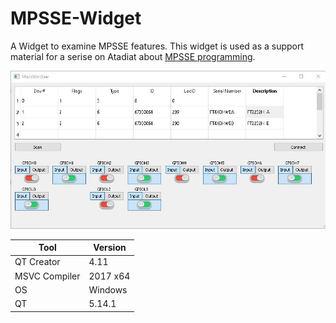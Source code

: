 # MPSSE-Widget

A Widget to examine MPSSE features. This widget is used as a support material for a serise on Atadiat about [MPSSE programming](https://atadiat.com/en/e-ftdi-mpsse-engine-programming-basics-a-gui-example/). 

![Current Widget](https://raw.githubusercontent.com/yahyatawil/MPSSE-Widget/master/gui-mpsse-gpio-input.JPG?token=AAIYLXK3PMWPRXC24YXHSD266DFKO)

| Tool | Version |
| ------ | ------ |
| QT Creator |4.11 |
| MSVC Compiler | 2017 x64  |
| OS | Windows |
| QT | 5.14.1 |
